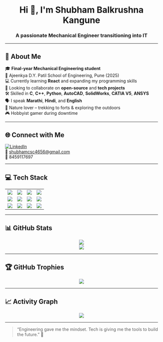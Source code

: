 <h1 align="center">Hi 👋, I'm Shubham Balkrushna Kangune</h1>
<h3 align="center">A passionate Mechanical Engineer transitioning into IT</h3>

---

## 💫 About Me

🎓 **Final-year Mechanical Engineering student**  
📍 Ajeenkya D.Y. Patil School of Engineering, Pune (2025)  
💻 Currently learning **React** and expanding my programming skills  
🤝 Looking to collaborate on **open-source** and **tech projects**  
🛠️ Skilled in **C**, **C++**, **Python**, **AutoCAD**, **SolidWorks**, **CATIA V5**, **ANSYS**  
🗣️ I speak **Marathi**, **Hindi**, and **English**  
🌱 Nature lover – trekking to forts & exploring the outdoors  
🎮 Hobbyist gamer during downtime  

---

## 🌐 Connect with Me

[![LinkedIn](https://img.shields.io/badge/-LinkedIn-%230077B5?style=for-the-badge&logo=linkedin&logoColor=white)](https://www.linkedin.com/in/shubham-kangune-89129324b/)  
📧 [shubhamcsc4656@gmail.com](mailto:shubhamcsc4656@gmail.com)  
📱 8459117697

---

## 💻 Tech Stack

<table>
  <tr>
    <td><img src="https://img.shields.io/badge/C-00599C?style=for-the-badge&logo=c&logoColor=white"/></td>
    <td><img src="https://img.shields.io/badge/C++-00599C?style=for-the-badge&logo=c%2B%2B&logoColor=white"/></td>
    <td><img src="https://img.shields.io/badge/Python-3776AB?style=for-the-badge&logo=python&logoColor=white"/></td>
    <td><img src="https://img.shields.io/badge/JavaScript-F7DF1E?style=for-the-badge&logo=javascript&logoColor=black"/></td>
  </tr>
  <tr>
    <td><img src="https://img.shields.io/badge/AutoCAD-E34F26?style=for-the-badge&logo=autodesk&logoColor=white"/></td>
    <td><img src="https://img.shields.io/badge/SolidWorks-FF0000?style=for-the-badge&logo=solidworks&logoColor=white"/></td>
    <td><img src="https://img.shields.io/badge/CATIA-003DA5?style=for-the-badge&logo=dassaultsystemes&logoColor=white"/></td>
    <td><img src="https://img.shields.io/badge/ANSYS-FFB500?style=for-the-badge&logo=ansys&logoColor=black"/></td>
  </tr>
  <tr>
    <td><img src="https://img.shields.io/badge/HTML5-E34F26?style=for-the-badge&logo=html5&logoColor=white"/></td>
    <td><img src="https://img.shields.io/badge/CSS3-1572B6?style=for-the-badge&logo=css3&logoColor=white"/></td>
    <td><img src="https://img.shields.io/badge/React-20232A?style=for-the-badge&logo=react&logoColor=61DAFB"/></td>
    <td><img src="https://img.shields.io/badge/Git-F05032?style=for-the-badge&logo=git&logoColor=white"/></td>
  </tr>
</table>

---

## 📊 GitHub Stats

<div align="center">
  <img src="https://github-readme-stats.vercel.app/api?username=shubhamcsc4656&theme=react&hide_border=false&include_all_commits=true&count_private=true" />
  <br/>
  <img src="https://github-readme-stats.vercel.app/api/top-langs/?username=shubhamcsc4656&theme=react&hide_border=false&layout=compact" />
</div>

---

## 🏆 GitHub Trophies

<p align="center">
  <img src="https://github-profile-trophy.vercel.app/?username=shubhamcsc4656&theme=radical&no-frame=true&no-bg=true&margin-w=4"/>
</p>

---

## 📈 Activity Graph

<p align="center">
  <img src="https://github-readme-activity-graph.cyclic.app/graph?username=shubhamcsc4656&theme=react-dark"/>
</p>

---

> “Engineering gave me the mindset. Tech is giving me the tools to build the future.” 🚀
